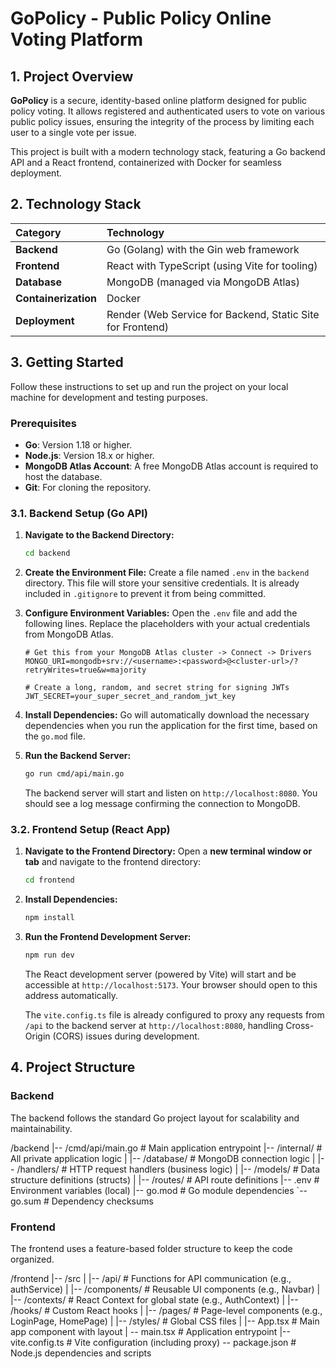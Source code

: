 # GoPolicy - Public Policy Online Voting Platform

## 1. Project Overview

**GoPolicy** is a secure, identity-based online platform designed for public policy voting. It allows registered and authenticated users to vote on various public policy issues, ensuring the integrity of the process by limiting each user to a single vote per issue.

This project is built with a modern technology stack, featuring a Go backend API and a React frontend, containerized with Docker for seamless deployment.

## 2. Technology Stack

| Category | Technology |
| :--- | :--- |
| **Backend** | Go (Golang) with the Gin web framework |
| **Frontend** | React with TypeScript (using Vite for tooling) |
| **Database** | MongoDB (managed via MongoDB Atlas) |
| **Containerization** | Docker |
| **Deployment** | Render (Web Service for Backend, Static Site for Frontend) |

## 3. Getting Started

Follow these instructions to set up and run the project on your local machine for development and testing purposes.

### Prerequisites

* **Go**: Version 1.18 or higher.
* **Node.js**: Version 18.x or higher.
* **MongoDB Atlas Account**: A free MongoDB Atlas account is required to host the database.
* **Git**: For cloning the repository.

### 3.1. Backend Setup (Go API)

1.  **Navigate to the Backend Directory:**
    ```bash
    cd backend
    ```

2.  **Create the Environment File:**
    Create a file named `.env` in the `backend` directory. This file will store your sensitive credentials. It is already included in `.gitignore` to prevent it from being committed.

3.  **Configure Environment Variables:**
    Open the `.env` file and add the following lines. Replace the placeholders with your actual credentials from MongoDB Atlas.

    ```env
    # Get this from your MongoDB Atlas cluster -> Connect -> Drivers
    MONGO_URI=mongodb+srv://<username>:<password>@<cluster-url>/?retryWrites=true&w=majority

    # Create a long, random, and secret string for signing JWTs
    JWT_SECRET=your_super_secret_and_random_jwt_key
    ```

4.  **Install Dependencies:**
    Go will automatically download the necessary dependencies when you run the application for the first time, based on the `go.mod` file.

5.  **Run the Backend Server:**
    ```bash
    go run cmd/api/main.go
    ```
    The backend server will start and listen on `http://localhost:8080`. You should see a log message confirming the connection to MongoDB.

### 3.2. Frontend Setup (React App)

1.  **Navigate to the Frontend Directory:**
    Open a **new terminal window or tab** and navigate to the frontend directory:
    ```bash
    cd frontend
    ```

2.  **Install Dependencies:**
    ```bash
    npm install
    ```

3.  **Run the Frontend Development Server:**
    ```bash
    npm run dev
    ```
    The React development server (powered by Vite) will start and be accessible at `http://localhost:5173`. Your browser should open to this address automatically.

    The `vite.config.ts` file is already configured to proxy any requests from `/api` to the backend server at `http://localhost:8080`, handling Cross-Origin (CORS) issues during development.

## 4. Project Structure

### Backend

The backend follows the standard Go project layout for scalability and maintainability.

/backend
|-- /cmd/api/main.go    # Main application entrypoint
|-- /internal/          # All private application logic
|   |-- /database/      # MongoDB connection logic
|   |-- /handlers/      # HTTP request handlers (business logic)
|   |-- /models/        # Data structure definitions (structs)
|   |-- /routes/        # API route definitions
|-- .env                # Environment variables (local)
|-- go.mod              # Go module dependencies
`-- go.sum              # Dependency checksums


### Frontend

The frontend uses a feature-based folder structure to keep the code organized.

/frontend
|-- /src
|   |-- /api/           # Functions for API communication (e.g., authService)
|   |-- /components/    # Reusable UI components (e.g., Navbar)
|   |-- /contexts/      # React Context for global state (e.g., AuthContext)
|   |-- /hooks/         # Custom React hooks
|   |-- /pages/         # Page-level components (e.g., LoginPage, HomePage)
|   |-- /styles/        # Global CSS files
|   |-- App.tsx         # Main app component with layout
|   -- main.tsx        # Application entrypoint |-- vite.config.ts      # Vite configuration (including proxy) -- package.json        # Node.js dependencies and scripts